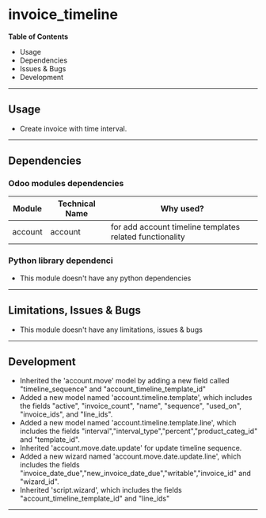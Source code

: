 # invoice_timeline

**Table of Contents**

* Usage
* Dependencies
* Issues & Bugs
* Development

---

## Usage

* Create invoice with time interval.

---

## Dependencies

### Odoo modules dependencies

| Module  | Technical Name | Why used?                                                                                        |
|---------|----------------|--------------------------------------------------------------------------------------------------|
| account | account        | for add account timeline templates related functionality

### Python library dependenci

* This module doesn't have any python dependencies

---

## Limitations, Issues & Bugs

* This module doesn't have any limitations, issues & bugs

---

## Development

* Inherited the 'account.move' model by adding a new field called "timeline_sequence" and "account_timeline_template_id"
* Added a new model named 'account.timeline.template', which includes the fields "active", "invoice_count", "name", "sequence", "used_on", "invoice_ids", and "line_ids".
* Added a new model named 'account.timeline.template.line', which includes the fields "interval","interval_type","percent","product_categ_id" and "template_id".
* Inherited 'account.move.date.update' for update timeline sequence.
* Added a new wizard named 'account.move.date.update.line', which includes the fields "invoice_date_due","new_invoice_date_due","writable","invoice_id" and "wizard_id".
* Inherited 'script.wizard', which includes the fields "account_timeline_template_id" and "line_ids"
---
 